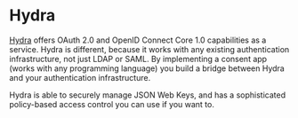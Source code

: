 # Hydra
[Hydra](https://github/ory/hdya) offers OAuth 2.0 and OpenID Connect Core 1.0 capabilities as a service. Hydra is different, because it works with any existing authentication infrastructure, not just LDAP or SAML. By implementing a consent app (works with any programming language) you build a bridge between Hydra and your authentication infrastructure.

Hydra is able to securely manage JSON Web Keys, and has a sophisticated policy-based access control you can use if you want to.

